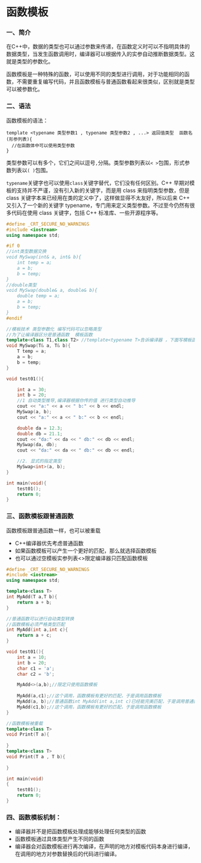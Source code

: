 # 函数模板

### 一、简介

在C++中，数据的类型也可以通过参数来传递，在函数定义时可以不指明具体的数据类型，当发生函数调用时，编译器可以根据传入的实参自动推断数据类型。这就是类型的参数化。

函数模板是一种特殊的函数，可以使用不同的类型进行调用，对于功能相同的函数，不需要重复编写代码，并且函数模板与普通函数看起来很类似，区别就是类型可以被参数化。

### 二、语法

函数模板的语法：

```
template <typename 类型参数1 , typename 类型参数2 , ...> 返回值类型  函数名(形参列表){
  //在函数体中可以使用类型参数
}
```

类型参数可以有多个，它们之间以逗号`,`分隔。类型参数列表以`< >`包围，形式参数列表以`( )`包围。

`typename`关键字也可以使用`class`关键字替代，它们没有任何区别。C++ 早期对模板的支持并不严谨，没有引入新的关键字，而是用 class 来指明类型参数，但是 class 关键字本来已经用在类的定义中了，这样做显得不太友好，所以后来 C++ 又引入了一个新的关键字 typename，专门用来定义类型参数。不过至今仍然有很多代码在使用 class 关键字，包括 C++ 标准库、一些开源程序等。

```cpp
#define _CRT_SECURE_NO_WARNINGS
#include <iostream>
using namespace std;

#if 0 
//int类型数据交换
void MySwap(int& a, int& b){
	int temp = a;
	a = b;
	b = temp;
}
//double类型
void MySwap(double& a, double& b){
	double temp = a;
	a = b;
	b = temp;
}
#endif

//模板技术 类型参数化 编写代码可以忽略类型
//为了让编译器区分是普通函数  模板函数
template<class T1,class T2> //template<typename T>告诉编译器 ，下面写模板函数
void MySwap(T& a, T& b){
	T temp = a;
	a = b;
	b = temp;
}

void test01(){

	int a = 30;
	int b = 20;
	//1 自动类型推导,编译器根据你传的值 进行类型自动推导
	cout << "a:" << a << " b:" << b << endl;
	MySwap(a, b); 
	cout << "a:" << a << " b:" << b << endl;

	double da = 12.3;
	double db = 21.1;
	cout << "da:" << da << " db:" << db << endl;
	MySwap(da, db);
	cout << "da:" << da << " db:" << db << endl;

	//2. 显式的指定类型
	MySwap<int>(a, b);
}

int main(void){	
	test01();
	return 0;
}
```

### 三、函数模板跟普通函数

函数模板跟普通函数一样，也可以被重载

- C++编译器优先考虑普通函数
- 如果函数模板可以产生一个更好的匹配，那么就选择函数模板
- 也可以通过空模板实参列表<>限定编译器只匹配函数模板

```cpp
#define _CRT_SECURE_NO_WARNINGS
#include <iostream>
using namespace std;

template<class T>
int MyAdd(T a,T b){
	return a + b;
}

//普通函数可以进行自动类型转换
//函数模板必须严格类型匹配
int MyAdd(int a,int c){
	return a + c;
}

void test01(){	
	int a = 10;
	int b = 20;
	char c1 = 'a';
	char c2 = 'b';

	MyAdd<>(a,b);//限定只使用函数模板
 
	MyAdd(a,c1);//这个调用，函数模板有更好的匹配，于是调用函数模板
	MyAdd(a, b);//普通函数int MyAdd(int a,int c)已经能完美匹配，于是调用普通函数
	MyAdd(c1,b);//这个调用，函数模板有更好的匹配，于是调用函数模板
}

//函数模板被重载
template<class T>
void Print(T a){	
    
}
template<class T>
void Print(T a , T b){
    
}

int main(void)
{
	test01();	
	return 0;
}
```

### 四、函数模板机制：

- 编译器并不是把函数模板处理成能够处理任何类型的函数
- 函数模板通过具体类型产生不同的函数
- 编译器会对函数模板进行再次编译，在声明的地方对模板代码本身进行编译，在调用的地方对参数替换后的代码进行编译。